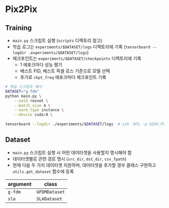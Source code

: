 # Pix2Pix

## Training

- `main.py` 스크립트 실행 (`scripts` 디렉토리 참고)
- 학습 로그는 `experiments/$DATASET/logs` 디렉토리에 기록 (`tensorboard --logdir .experiments/$DATASET/logs`)
- 체크포인트는 `experiments/$DATASET/checkpoints` 디렉토리에 기록
  - 1 에포크마다 성능 평기
  - 베스트 FID, 베스트 픽셀 로스 기준으로 모델 선택
  - 추가로 `ckpt_freq` 에포크마다 체크포인트 기록

```bash
# 학습 스크립트 예시
DATASET="g-fdm"
python main.py \
    --netG resnet \
    --batch_size 4 \
    --norm_type instance \
    --device cuda:0 \
    
tensorboard --logdir ./experiments/$DATASET/logs  # ssh -NfL -p $SSH_PORT localhost:6006:localhost:6006 $USER_NAME@$HOST
```

## Dataset

- `main.py` 스크립트 실행 시 어떤 데이터셋을 사용할지 명시해야 함 
- 데이터셋별로 관련 경로 명시 (`src_dir`, `dst_dir`, `csv_fpath`)
- 현재 다음 두 가지 데이터셋 지원하며, 데이터셋을 추가할 경우 클래스 구현하고 `utils.get_dataset` 함수에 등록

argument|class
---|---
`g-fdm` | `GFDMDataset` 
`sla` | `SLADataset`
